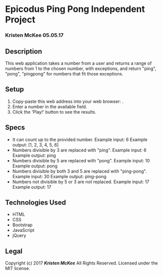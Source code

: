 # Epicodus Ping Pong Independent Project
### Kristen McKee 05.05.17

## Description
This web application takes a number from a user and returns a range of numbers from 1 to the chosen number, with exceptions, and return "ping", "pong", "pingpong" for numbers that fit those exceptions.

## Setup
1. Copy-paste this web address into your web browser:           .
2. Enter a number in the available field.
3. Click the 'Play!' button to see the results.

## Specs
* It can count up to the provided number.
  Example input: 6
  Example output: [1, 2, 3, 4, 5, 6]
* Numbers divisible by 3 are replaced with "ping".
  Example input: 6
  Example output: ping
* Numbers divisible by 5 are replaced with "pong".
  Example input: 10
  Example output: pong
* Numbers divisible by both 3 and 5 are replaced with "ping-pong".
  Example input: 30
  Example output: ping-pong
* Numbers not divisible by 5 or 3 are not replaced.
  Example input: 17
  Example output: 17

## Technologies Used
* HTML
* CSS
* Bootstrap
* JavaScript
* jQuery

## Legal
Copyright (c) 2017 **_Kristen McKee_** All Rights Reserved.
Licensed under the MIT license.
